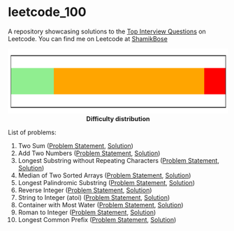 # leetcode_100
A repository showcasing solutions to the [Top Interview Questions](https://leetcode.com/problem-list/top-interview-questions/) on Leetcode. You can find me on Leetcode at [ShamikBose](https://leetcode.com/ShamikBose/)

<p align="center">
  <img width="1000" height="150" src="Distribution.png">
  <b>Difficulty distribution</b>
</p>

List of problems: 
1. Two Sum ([Problem Statement](https://leetcode.com/problems/two-sum), [Solution](TwoSum.py))
2. Add Two Numbers ([Problem Statement](https://leetcode.com/problems/add-two-numbers), [Solution](AddTwoNumbers.py))
3. Longest Substring without Repeating Characters ([Problem Statement](https://leetcode.com/problems/longest-substring-without-repeating-characters/), [Solution](LongestSubstring.py))
4. Median of Two Sorted Arrays ([Problem Statement](https://leetcode.com/problems/median-of-two-sorted-arrays/), [Solution](MedianSortedArrays.py))
5. Longest Palindromic Substring ([Problem Statement](https://leetcode.com/problems/longest-palindromic-substring), [Solution](LongestPalindrome.py))
6. Reverse Integer ([Problem Statement](https://leetcode.com/problems/reverse-integer/), [Solution](ReverseInteger.py))
7. String to Integer (atoi) ([Problem Statement](https://leetcode.com/problems/string-to-integer-atoi/), [Solution](StringToInteger.py))
8. Container with Most Water ([Problem Statement](https://leetcode.com/problems/container-with-most-water), [Solution](ContainerWithMostWater.py))
9. Roman to Integer ([Problem Statement](https://leetcode.com/problems/roman-to-integer/), [Solution](RomanToInteger.py))
10. Longest Common Prefix ([Problem Statement](https://leetcode.com/problems/longest-common-prefix/), [Solution](LongestCommonPrefix.py))